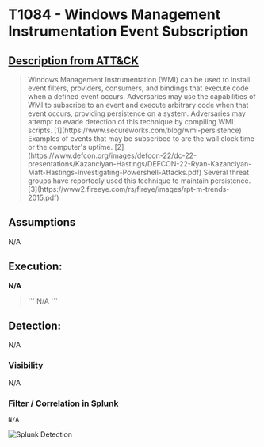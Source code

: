 # T1084 - Windows Management Instrumentation Event Subscription
## [Description from ATT&CK](https://attack.mitre.org/wiki/Technique/T1084)
<blockquote>
Windows Management Instrumentation (WMI) can be used to install event filters, providers, consumers, and bindings that execute code when a defined event occurs. Adversaries may use the capabilities of WMI to subscribe to an event and execute arbitrary code when that event occurs, providing persistence on a system. Adversaries may attempt to evade detection of this technique by compiling WMI scripts. [1](https://www.secureworks.com/blog/wmi-persistence) Examples of events that may be subscribed to are the wall clock time or the computer's uptime. [2](https://www.defcon.org/images/defcon-22/dc-22-presentations/Kazanciyan-Hastings/DEFCON-22-Ryan-Kazanciyan-Matt-Hastings-Investigating-Powershell-Attacks.pdf) Several threat groups have reportedly used this technique to maintain persistence. [3](https://www2.fireeye.com/rs/fireye/images/rpt-m-trends-2015.pdf)
</blockquote>

## Assumptions
N/A 

## Execution:
**N/A** 

<blockquote>
```
 N/A
```
</blockquote>

 

## Detection:
N/A

### Visibility
N/A

### Filter / Correlation in Splunk
 

```
N/A
```

![Splunk Detection](https://github.com/avaplex/dpi911/blob/master/images/T1213.JPG)
